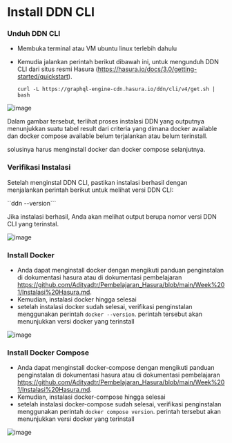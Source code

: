 # Install DDN CLI

### Unduh DDN CLI

- Membuka terminal atau VM ubuntu linux terlebih dahulu
- Kemudia jalankan perintah berikut dibawah ini, untuk mengunduh DDN CLI dari situs resmi Hasura (https://hasura.io/docs/3.0/getting-started/quickstart).
  
  ``curl -L https://graphql-engine-cdn.hasura.io/ddn/cli/v4/get.sh | bash``
  
![image](https://github.com/user-attachments/assets/936e92e6-a9c7-4262-9931-0b223342a88c)

Dalam gambar tersebut, terlihat proses instalasi DDN yang outputnya menunjukkan suatu tabel result dari criteria yang dimana docker available dan docker compose available belum terjalankan atau belum terinstall.

solusinya harus menginstall docker dan docker compose selanjutnya.

### Verifikasi Instalasi

Setelah menginstal DDN CLI, pastikan instalasi berhasil dengan menjalankan perintah berikut untuk melihat versi DDN CLI:

``ddn --version```

Jika instalasi berhasil, Anda akan melihat output berupa nomor versi DDN CLI yang terinstal.

![image](https://github.com/user-attachments/assets/7ee19248-5533-45b4-8842-991144e01d26)

### Install Docker

- Anda dapat menginstall docker dengan mengikuti panduan penginstalan di dokumentasi hasura atau di dokumentasi pembelajaran https://github.com/Adityadtr/Pembelajaran_Hasura/blob/main/Week%201/Instalasi%20Hasura.md.
- Kemudian, instalasi docker hingga selesai
- setelah instalasi docker sudah selesai, verifikasi penginstalan menggunakan perintah ``docker --version``. perintah tersebut akan menunjukkan versi docker yang terinstall

![image](https://github.com/user-attachments/assets/03c41c1c-c295-4ccc-bf06-d1fbd2ce0f77)

### Install Docker Compose

- Anda dapat menginstall docker-compose dengan mengikuti panduan penginstalan di dokumentasi hasura atau di dokumentasi pembelajaran https://github.com/Adityadtr/Pembelajaran_Hasura/blob/main/Week%201/Instalasi%20Hasura.md.
- Kemudian, instalasi docker-compose hingga selesai
- setelah instalasi docker-compose sudah selesai, verifikasi penginstalan menggunakan perintah ``docker compose version``. perintah tersebut akan menunjukkan versi docker yang terinstall

![image](https://github.com/user-attachments/assets/e54fd563-65a4-4c06-85d8-ae7550beb137)




